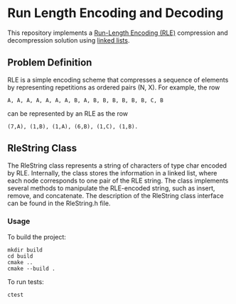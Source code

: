 # Run Length Encoding and Decoding

This repository implements a [Run-Length Encoding (RLE)](https://en.wikipedia.org/wiki/Run-length_encoding) compression and decompression solution using [linked lists](https://en.wikipedia.org/wiki/Linked_list).

## Problem Definition

RLE is a simple encoding scheme that compresses a sequence of elements by representing repetitions as ordered pairs (N, X).
For example, the row
```
A, A, A, A, A, A, A, B, A, B, B, B, B, B, B, C, B
```
can be represented by an RLE as the row 
```
(7,A), (1,B), (1,A), (6,B), (1,C), (1,B).
```
## RleString Class

The RleString class represents a string of characters of type char encoded by RLE. Internally, the class stores the information in a linked list, where each node corresponds to one pair of the RLE string. The class implements several methods to manipulate the RLE-encoded string, such as insert, remove, and concatenate.
The description of the RleString class interface can be found in the RleString.h file.

### Usage
To build the project:
```
mkdir build
cd build
cmake ..
cmake --build .
```
To run tests:
```
ctest
```
